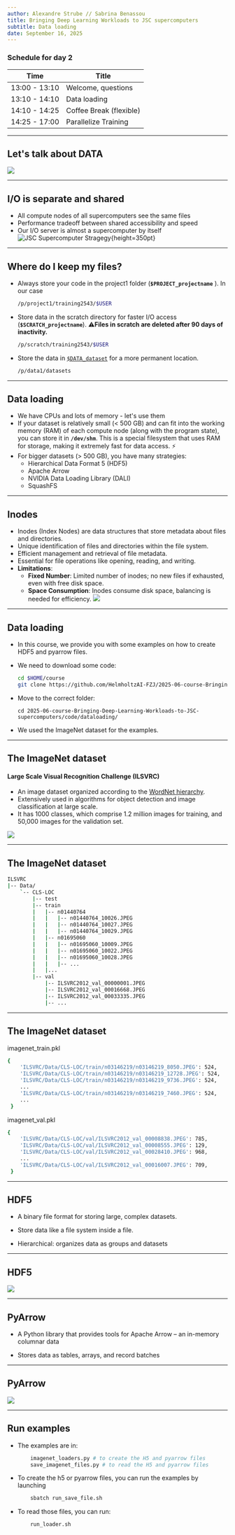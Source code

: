 ```yaml
---
author: Alexandre Strube // Sabrina Benassou 
title: Bringing Deep Learning Workloads to JSC supercomputers
subtitle: Data loading
date: September 16, 2025
---
```


### Schedule for day 2

| Time          | Title                |
| ------------- | -----------          |
| 13:00 - 13:10 | Welcome, questions   |
| 13:10 - 14:10 | Data loading |
| 14:10 - 14:25 | Coffee Break (flexible) |
| 14:25 - 17:00 | Parallelize Training |

---

## Let's talk about DATA

![](images/data.jpeg)

--- 

## I/O is separate and shared

- All compute nodes of all supercomputers see the same files
- Performance tradeoff between shared accessibility and speed
- Our I/O server is almost a supercomputer by itself
    ![JSC Supercomputer Stragegy](images/machines.png){height=350pt}

---

## Where do I keep my files?

- Always store your code in the project1 folder (**`$PROJECT_projectname`** ). In our case 

    ```bash
    /p/project1/training2543/$USER
    ```

- Store data in the scratch directory for faster I/O access (**`$SCRATCH_projectname`**). ⚠️**Files in scratch are deleted after 90 days of inactivity.**
    
    ```bash
    /p/scratch/training2543/$USER
    ```

- Store the data in [`$DATA_dataset`](https://judoor.fz-juelich.de/projects/datasets/) for a more permanent location. 

    ```bash
    /p/data1/datasets
    ```

---

## Data loading

- We have CPUs and lots of memory - let's use them
- If your dataset is relatively small (< 500 GB) and can fit into the working memory (RAM) of each compute node (along with the program state), you can store it in **``/dev/shm``**. This is a special filesystem that uses RAM for storage, making it extremely fast for data access. ⚡️
- For bigger datasets (> 500 GB), you have many strategies:
    - Hierarchical Data Format 5 (HDF5)
    - Apache Arrow
    - NVIDIA Data Loading Library (DALI)
    - SquashFS


---

## Inodes 
- Inodes (Index Nodes) are data structures that store metadata about files and directories.
- Unique identification of files and directories within the file system.
- Efficient management and retrieval of file metadata.
- Essential for file operations like opening, reading, and writing.
- **Limitations**:
  - **Fixed Number**: Limited number of inodes; no new files if exhausted, even with free disk space.
  - **Space Consumption**: Inodes consume disk space, balancing is needed for efficiency.
![](images/inodes.png)

---

## Data loading

- In this course, we provide you with some examples on how to create HDF5 and pyarrow files.

- We need to download some code:

    ```bash
    cd $HOME/course
    git clone https://github.com/HelmholtzAI-FZJ/2025-06-course-Bringing-Deep-Learning-Workloads-to-JSC-supercomputers.git
    ```

- Move to the correct folder:

    ```
    cd 2025-06-course-Bringing-Deep-Learning-Workloads-to-JSC-supercomputers/code/dataloading/
    ```

- We used the ImageNet dataset for the examples.

---

## The ImageNet dataset
#### Large Scale Visual Recognition Challenge (ILSVRC)
- An image dataset organized according to the [WordNet hierarchy](https://wordnet.princeton.edu). 
- Extensively used in algorithms for object detection and image classification at large scale. 
- It has 1000 classes, which comprise 1.2 million images for training, and 50,000 images for the validation set.

![](images/imagenet_banner.jpeg)

---

## The ImageNet dataset

```bash
ILSVRC
|-- Data/
    `-- CLS-LOC
        |-- test
        |-- train
        |   |-- n01440764
        |   |   |-- n01440764_10026.JPEG
        |   |   |-- n01440764_10027.JPEG
        |   |   |-- n01440764_10029.JPEG
        |   |-- n01695060
        |   |   |-- n01695060_10009.JPEG
        |   |   |-- n01695060_10022.JPEG
        |   |   |-- n01695060_10028.JPEG
        |   |   |-- ...
        |   |...
        |-- val
            |-- ILSVRC2012_val_00000001.JPEG  
            |-- ILSVRC2012_val_00016668.JPEG  
            |-- ILSVRC2012_val_00033335.JPEG      
            |-- ...
```
---

## The ImageNet dataset
imagenet_train.pkl

```bash 
{
    'ILSVRC/Data/CLS-LOC/train/n03146219/n03146219_8050.JPEG': 524,
    'ILSVRC/Data/CLS-LOC/train/n03146219/n03146219_12728.JPEG': 524,
    'ILSVRC/Data/CLS-LOC/train/n03146219/n03146219_9736.JPEG': 524,
    ...
    'ILSVRC/Data/CLS-LOC/train/n03146219/n03146219_7460.JPEG': 524,
    ...
 }
```

imagenet_val.pkl

```bash
{
    'ILSVRC/Data/CLS-LOC/val/ILSVRC2012_val_00008838.JPEG': 785,
    'ILSVRC/Data/CLS-LOC/val/ILSVRC2012_val_00008555.JPEG': 129,
    'ILSVRC/Data/CLS-LOC/val/ILSVRC2012_val_00028410.JPEG': 968,
    ...
    'ILSVRC/Data/CLS-LOC/val/ILSVRC2012_val_00016007.JPEG': 709,
 }
```

---

## HDF5

- A binary file format for storing large, complex datasets.

- Store data like a file system inside a file.

- Hierarchical: organizes data as groups and datasets

---

## HDF5

![](images/hdf5.png)

---

## PyArrow

- A Python library that provides tools for Apache Arrow – an in-memory columnar data

- Stores data as tables, arrays, and record batches

---

## PyArrow

![](images/pyarrow.png)


--- 

## Run examples

- The examples are in: 

    ```bash 
        imagenet_loaders.py # to create the H5 and pyarrow files  
        save_imagenet_files.py # to read the H5 and pyarrow files
    ```

- To create the h5 or pyarrow files, you can run the examples by launching 

    ```bash 
        sbatch run_save_file.sh
    ```
    
- To read those files, you can run:

    ```bash 
        run_loader.sh
    ```
